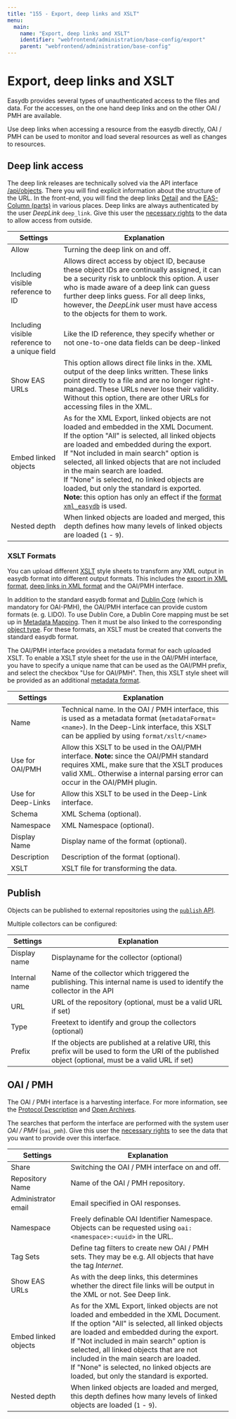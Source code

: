 ```yaml
---
title: "155 - Export, deep links and XSLT"
menu:
  main:
    name: "Export, deep links and XSLT"
    identifier: "webfrontend/administration/base-config/export"
    parent: "webfrontend/administration/base-config"
---
```

# Export, deep links and XSLT

Easydb provides several types of unauthenticated access to the files and data. For the accesses, on the one hand deep links and on the other OAI / PMH are available.

Use deep links when accessing a resource from the easydb directly, OAI / PMH can be used to monitor and load several resources as well as changes to resources.

## Deep link access

The deep link releases are technically solved via the API interface [/api/objects](../../../../technical/api/objects). There you will find explicit information about the structure of the URL. In the front-end, you will find the deep links [Detail]() and the [EAS-Column (parts)]() in various places. Deep links are always authenticated by the user *DeepLink* `deep_link`. Give this user the [ necessary rights](/en/technical/rightsmanagement/) to the data to allow access from outside.


| Settings |  Explanation |
| ------ | -------- |
| Allow | Turning the deep link on and off. |
| Including visible reference to ID | Allows direct access by object ID, because these object IDs are continually assigned, it can be a security risk to unblock this option. A user who is made aware of a deep link can guess further deep links guess. For all deep links, however, the *DeepLink* user must have access to the objects for them to work. |
| Including visible reference to a unique field | Like the ID reference, they specify whether or not one-to-one data fields can be deep-linked |
| Show EAS URLs | This option allows direct file links in the. XML output of the deep links written. These links point directly to a file and are no longer right-managed. These URLs never lose their validity. Without this option, there are other URLs for accessing files in the XML. |
| Embed linked objects | As for the XML Export, linked objects are not loaded and embedded in the XML Document.<br>If the option "All" is selected, all linked objects are loaded and embedded during the export.<br>If "Not included in main search" option is selected, all linked objects that are not included in the main search are loaded.<br>If "None" is selected, no linked objects are loaded, but only the standard is exported.<br>**Note:** this option has only an effect if the [format `xml_easydb`](../../../../technical/api/objects/#path-part-format) is used. |
| Nested depth | When linked objects are loaded and merged, this depth defines how many levels of linked objects are loaded (`1` - `9`). |

### XSLT Formats

You can upload different [XSLT](https://www.w3.org/TR/xslt/) style sheets to transform any XML output in easydb format into different output formats. This includes the [export in XML format](/en/webfrontend/datamanagement/features/export/#data), [deep links in XML format](/en/technical/api/objects/#path-part-format) and the OAI/PMH interface.

In addition to the standard easydb format and [Dublin Core](http://dublincore.org/) (which is mandatory for OAI-PMH), the OAI/PMH interface can provide custom formats (e. g. LIDO). To use Dublin Core, a Dublin Core mapping must be set up in [Metadata Mapping](../../profiles). Then it must be also linked to the corresponding [object type](../../datamodel/objecttype). For these formats, an XSLT must be created that converts the standard easydb format.

The OAI/PMH interface provides a metadata format for each uploaded XSLT. To enable a XSLT style sheet for the use in the OAI/PMH interface, you have to specify a unique name that can be used as the OAI/PMH prefix, and select the checkbox "Use for OAI/PMH". Then, this XSLT style sheet will be provided as an additional [metadata format](/en/technical/protocols/oai-pmh/#metadata-formats).

| Settings |  Explanation |
| ------ |  -------- |
| Name | Technical name. In the OAI / PMH interface, this is used as a metadata format (`metadataFormat=<name>`). In the Deep-Link interface, this XSLT can be applied by using `format/xslt/<name>` |
| Use for OAI/PMH | Allow this XSLT to be used in the OAI/PMH interface. **Note:** since the OAI/PMH standard requires XML, make sure that the XSLT produces valid XML. Otherwise a internal parsing error can occur in the OAI/PMH plugin. |
| Use for Deep-Links | Allow this XSLT to be used in the Deep-Link interface. |
| Schema | XML Schema (optional). |
| Namespace | XML Namespace (optional). |
| Display Name | Display name of the format (optional). |
| Description | Description of the format (optional). |
| XSLT | XSLT file for transforming the data. |


## Publish

Objects can be published to external repositories using the [`publish` API](/en/technical/api/publish/#publish-an-object).

Multiple collectors can be configured:

| Settings | Explanation |
|---|---|
| Display name | Displayname for the collector (optional) |
| Internal name | Name of the collector which triggered the publishing. This internal name is used to identify the collector in the API |
| URL | URL of the repository (optional, must be a valid URL if set) |
| Type | Freetext to identify and group the collectors (optional) |
| Prefix | If the objects are published at a relative URI, this prefix will be used to form the URI of the published object (optional, must be a valid URL if set) |


## OAI / PMH

The OAI / PMH interface is a harvesting interface. For more information, see the [Protocol Description](../../../../technical/protocols/oai-pmh) and [Open Archives](http://www.openarchives.org/).

The searches that perform the interface are performed with the system user *OAI / PMH* (`oai_pmh`). Give this user the [ necessary rights](/en/technical/rightsmanagement/) to see the data that you want to provide over this interface.

| Settings |  Explanation |
| ------ |  -------- |
| Share | Switching the OAI / PMH interface on and off. |
| Repository Name | Name of the OAI / PMH repository. |
| Administrator email | Email specified in OAI responses.
| Namespace | Freely definable OAI Identifier Namespace. Objects can be requested using `oai:<namespace>:<uuid>` in the URL. |
| Tag Sets | Define tag filters to create new OAI / PMH sets. They may be e.g. All objects that have the tag *Internet*. |
| Show EAS URLs | As with the deep links, this determines whether the direct file links will be output in the XML or not. See Deep link. |
| Embed linked objects | As for the XML Export, linked objects are not loaded and embedded in the XML Document.<br>If the option "All" is selected, all linked objects are loaded and embedded during the export.<br>If "Not included in main search" option is selected, all linked objects that are not included in the main search are loaded.<br>If "None" is selected, no linked objects are loaded, but only the standard is exported. |
| Nested depth | When linked objects are loaded and merged, this depth defines how many levels of linked objects are loaded (`1` - `9`). |
